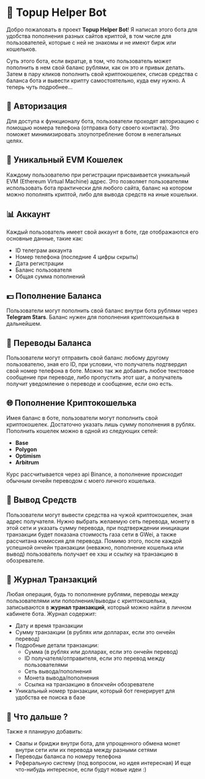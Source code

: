 # 🤖 Topup Helper Bot

Добро пожаловать в проект **Topup Helper Bot**! Я написал этого бота для удобства пополнения разных сайтов криптой, в том числе для пользователей, которые с ней не знакомы и не имеют бирж или кошельков.

Суть этого бота, если вкратце, в том, что пользователь может пополнить в нем свой баланс рублями, как он это и привык делать. Затем в пару кликов пополнить свой криптокошелек, списав средства с баланса бота и вывести крипту самостоятельно, куда ему нужно. А теперь чуть подробнее...

## 📲 Авторизация

Для доступа к функционалу бота, пользователи проходят авторизацию с помощью номера телефона (отправка боту своего контакта). Это поможет минимизировать злоупотребление ботом в нелегальных целях.

## 💼 Уникальный EVM Кошелек

Каждому пользователю при регистрации присваивается уникальный EVM (Ethereum Virtual Machine) адрес. Это позволяет пользователям использовать бота практически для любого сайта, баланс на котором можно пополнять криптой, либо для вывода средств на иные кошельки.

## 📊 Аккаунт

Каждый пользователь имеет свой аккаунт в боте, где отображаются его основные данные, такие как:

- ID телеграм аккаунта 
- Номер телефона (последние 4 цифры скрыты)
- Дата регистрации
- Баланс пользователя
- Общая сумма пополнений

## 💵 Пополнение Баланса

Пользователи могут пополнить свой баланс внутри бота рублями через **Telegram Stars**. Баланс нужен для пополнения криптокошелька в дальнейшем.

## 🔄 Переводы Баланса

Пользователи могут отправить свой баланс любому другому пользователю, зная его ID, при условии, что получатель подтвердил свой номер телефона в боте. Можно так же добавить любое текстовое сообщение при переводе, либо пропустить этот шаг, а получатель получит уведомление о переводе и сообщение, если оно есть.

## 🌐 Пополнение Криптокошелька

Имея баланс в боте, пользователи могут пополнить свой криптокошелек. Достаточно указать лишь сумму пополнения в рублях. 
Пополнить кошелек можно в одной из следующих сетей:

- **Base**
- **Polygon**
- **Optimism**
- **Arbitrum**

Курс рассчитывается через api Binance, а пополнение происходит обычным ончейн переводом с моего личного кошелька.

## 🔄 Вывод Средств

Пользователи могут вывести средства на чужой криптокошелек, зная адрес получателя. Нужно выбрать желаемую сеть перевода, монету в этой сети и указать сумму перевода, при подтверждении инициации транзакции будет показана стоимость газа сети в GWei, а также рассчитана комиссия для перевода.
Помимо этого, после каждой успешной ончейн транзакции (неважно, пополнение кошелька или вывод) пользователь получает ее хэш и ссылку на транзакцию в обозревателе.

## 📜 Журнал Транзакций

Любая операция, будь то пополнение рублями, переводы между пользователями или пополнения/выводы с криптокошелька, записываются в **журнал транзакций**, который можно найти в личном кабинете бота. Журнал содержит:

- Дату и время транзакции
- Сумму транзакции (в рублях или долларах, если это ончейн перевод)
- Подробные детали транзакции:
  - Сумма (в рублях или долларах, если это ончейн перевод)
  - ID получателя/отправителя, если это перевод между пользователями
  - Сеть вывода/пополнения
  - Монета вывода/пополнения
  - Ссылка на транзакцию в блокчейн обозревателе
- Уникальный номер транзакции, который бот генерирует для удобства ее поиска в базе

## 🔮 Что дальше ?

Также я планирую добавить: 
- Cвапы и бриджи внутри бота, для упрощенного обмена монет внутри сети или их перевода между разными сетями
- Переводы баланса по номеру телефона
- Реферальную систему (под вопросом, но идея интересная)
И еще что-нибудь интересное, если будут новые идеи :)

